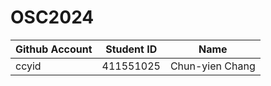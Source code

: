# OSC2024

| Github Account | Student ID | Name            |
|----------------|------------|-----------------|
| ccyid          | 411551025  | Chun-yien Chang |

